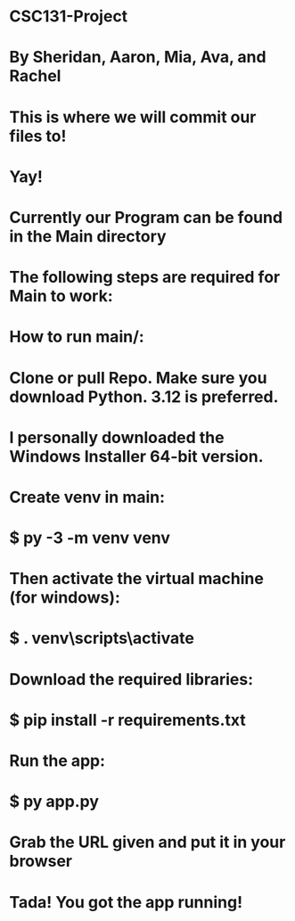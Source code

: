 # CSC131-Project
# By Sheridan, Aaron, Mia, Ava, and Rachel

# This is where we will commit our files to!
# Yay!

# Currently our Program can be found in the Main directory
# The following steps are required for Main to work:


# How to run main/:

# Clone or pull Repo. Make sure you download Python. 3.12 is preferred. 
# I personally downloaded the Windows Installer 64-bit version.
# Create venv in main:
# $ py -3 -m venv venv
# Then activate the virtual machine (for windows):
# $ . venv\scripts\activate
# Download the required libraries:
# $ pip install -r requirements.txt
# Run the app:
# $ py app.py
# Grab the URL given and put it in your browser
# Tada! You got the app running!


